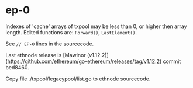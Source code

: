 # ep-0

Indexes of 'cache' arrays of txpool may be less than 0, or higher then array length.
Edited functions are: ```Forward()```, ```LastElement()```.

See ```// EP-0``` lines in the sourcecode.

Last ethnode release is [Mawinor (v1.12.2)] (https://github.com/ethereum/go-ethereum/releases/tag/v1.12.2) commit bed8460.

Copy file ./txpool/legacypool/list.go to ethnode sourcecode.
